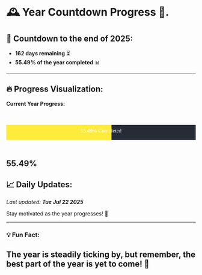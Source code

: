 
# &#x1F570; **Year Countdown Progress** &#x1F389;.

## &#x1F4C5; Countdown to the end of 2025:
- **162 days remaining** &#x23F3;
- **55.49% of the year completed** &#x1F4CA;

---

## &#x1F525; **Progress Visualization**:

**Current Year Progress:**

<br><br>
![Progress Bar](https://raw.githubusercontent.com/dayanidigv/year-countdown-progress/main/progress-bar.svg)
<br><br>

**55.49%**
---

## &#x1F4C8; **Daily Updates**:

_Last updated: **Tue Jul 22 2025**_

Stay motivated as the year progresses! &#x1F680;

--- 

### &#x1F4A1; **Fun Fact:**
The year is steadily ticking by, but remember, the best part of the year is yet to come! &#x1F31F;
---
